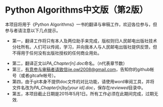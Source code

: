 Python Algorithms中文版（第2版）
=============================

本项目将用于《Python Algorithms》一书的翻译与审稿工作，欢迎各位参与，但参与者请注意以下几点提示。

- 第一，翻译工作将只有本人及两位助手来完成，版权则归人民邮电出版社技术分社所有。人们可以传阅，学习，并向我本人与人民邮电出版社提供反馈，但不得用于任何没有出版社授权的任何商业用处。
+ 第二，翻译正文以*PA_Chapter[n].doc*命名。（n代表章节数）
+ 第三，有意参与审稿者请致信jie.owl2008@gmail.com，告知你的github帐号（或者gitcafe帐号）。
+ 第四，由于git本身不提供doc文件的对比功能，请使用word审阅工具，并将文件名改为*PA_Chapter[n]_by_[your id].doc*，保存在*reviewed*目录中。
+ 第五，本项目截止日期是2015年5月1日。所有工作必须在此期间完成，过期无效.

